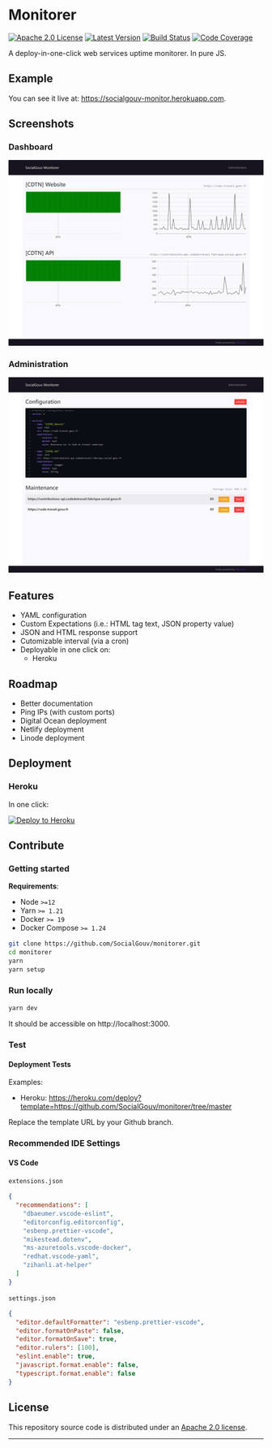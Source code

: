 # Monitorer

[![Apache 2.0 License][img-license]][link-license]
[![Latest Version][img-version]][link-version]
[![Build Status][img-travis]][link-travis]
[![Code Coverage][img-codecov]][link-codecov]

A deploy-in-one-click web services uptime monitorer. In pure JS.

## Example

You can see it live at: https://socialgouv-monitor.herokuapp.com.

## Screenshots

### Dashboard

![Dashboard Screenshot][img-screenshot-dashboard]

### Administration

![Administration Screenshot][img-screenshot-admin]

## Features

- YAML configuration
- Custom Expectations (i.e.: HTML tag text, JSON property value)
- JSON and HTML response support
- Cutomizable interval (via a cron)
- Deployable in one click on:
  - Heroku

## Roadmap

- Better documentation
- Ping IPs (with custom ports)
- Digital Ocean deployment
- Netlify deployment
- Linode deployment

## Deployment

### Heroku

In one click:

[![Deploy to Heroku][img-heroku]][link-heroku]

## Contribute

### Getting started

**Requirements**:

- Node `>=12`
- Yarn `>= 1.21`
- Docker `>= 19`
- Docker Compose `>= 1.24`

```bash
git clone https://github.com/SocialGouv/monitorer.git
cd monitorer
yarn
yarn setup
```

### Run locally

```bash
yarn dev
```

It should be accessible on http://localhost:3000.

### Test

#### Deployment Tests

Examples:

- Heroku: https://heroku.com/deploy?template=https://github.com/SocialGouv/monitorer/tree/master

Replace the template URL by your Github branch.

### Recommended IDE Settings

#### VS Code

`extensions.json`

```json
{
  "recommendations": [
    "dbaeumer.vscode-eslint",
    "editorconfig.editorconfig",
    "esbenp.prettier-vscode",
    "mikestead.dotenv",
    "ms-azuretools.vscode-docker",
    "redhat.vscode-yaml",
    "zihanli.at-helper"
  ]
}
```

`settings.json`

```json
{
  "editor.defaultFormatter": "esbenp.prettier-vscode",
  "editor.formatOnPaste": false,
  "editor.formatOnSave": true,
  "editor.rulers": [100],
  "eslint.enable": true,
  "javascript.format.enable": false,
  "typescript.format.enable": false
}
```

## License

This repository source code is distributed under an [Apache 2.0 license][link-license].

---

[img-screenshot-admin]: https://raw.githubusercontent.com/SocialGouv/monitorer/master/.github/screenshot-admin.png
[img-screenshot-dashboard]: https://raw.githubusercontent.com/SocialGouv/monitorer/master/.github/screenshot-dashboard.png

[img-codecov]: https://img.shields.io/codecov/c/github/SocialGouv/monitorer?style=flat-square
[img-heroku]: https://img.shields.io/badge/-Deploy%20to%20Heroku-7056bf?style=for-the-badge&logo=heroku
[img-license]: https://img.shields.io/github/license/SocialGouv/monitorer?style=flat-square
[img-travis]: https://img.shields.io/travis/com/SocialGouv/monitorer/master.svg?style=flat-square
[img-version]: https://img.shields.io/github/v/release/SocialGouv/monitorer?include_prereleases&style=flat-square

[link-codecov]: https://codecov.io/gh/SocialGouv/monitorer
[link-license]: https://github.com/SocialGouv/monitorer/blob/master/LICENSE
[link-travis]: https://travis-ci.com/SocialGouv/monitorer
[link-version]: https://github.com/SocialGouv/monitorer/releases

<!-- This part SHOULD NOT be touched since it is automatically generated by the CI: -->
<!-- CI_START -->
[link-heroku]: https://heroku.com/deploy?template=https://github.com/SocialGouv/monitorer/tree/v1.0.0-alpha.4
<!-- CI_END -->
